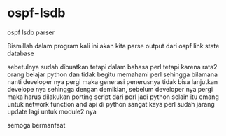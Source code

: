 # ospf-lsdb
ospf lsdb parser

Bismillah 
dalam program kali ini akan kita parse output dari ospf link state database 

sebetulnya sudah dibuatkan tetapi dalam bahasa perl 
tetapi karena rata2 orang belajar python dan tidak begitu memahami perl sehingga bilamana nanti developer nya pergi 
maka generasi penerusnya tidak bisa lanjutkan develope nya 
sehingga dengan demikian, sebelum developer nya pergi maka harus dilakukan porting script dari perl jadi python 
selain itu emang untuk network function and api di python sangat kaya 
perl sudah jarang update lagi untuk module2 nya 

semoga bermanfaat